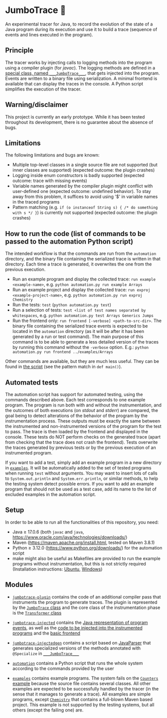 # JumboTrace 🐘

An experimental tracer for Java, to record the evolution of the state of a Java program during its execution and use it to build a trace
(sequence of events and lines executed in the program).


## Principle

The tracer works by injecting calls to logging methods into the program using a compiler plugin (for *javac*). The logging methods are defined in a [special class, named `___JumboTrace___`](./jumbotrace-injected/src/main/java/ch/epfl/systemf/jumbotrace/injected/raw/___JumboTrace___.java), that gets injected into the program. Events are written to a binary file using serialization. A minimal frontend is available that can display the traces in the console. A Python script simplifies the execution of the tracer.


## Warning/disclaimer

This project is currently an early prototype. While it has been tested throughout its development, there is no guarantee about the absence of bugs.


## Limitations

The following limitations and bugs are known:
- Multiple top-level classes in a single source file are not supported (but inner classes are supported) (expected outcome: the plugin crashes)
- Logging inside enum constructors is badly supported (expected outcome: trace with missing events)
- Variable names generated by the compiler plugin might conflict with user-defined one (expected outcome: undefined behavior). To stay away from this problem, it suffices to avoid using '$' in variable names in the traced programs
- Pattern matching (e.g. `if (o instanceof String s) { /* do something with s */ }`) is currently not supported (expected outcome: the plugin crashes)


## How to run the code (list of commands to be passed to the automation Python script)

The intended workflow is that the commands are run from the `automation` directory, and the binary file containing the serialized trace is written in that directory. Each time a trace is generated, it overwrites the one from the previous execution.

- Run an example program and display the collected trace: `run example <example-name>`, e.g. `python automation.py run example Arrays`
- Run an example project and display the collected trace: `run exproj <example-project-name>`, e.g. `python automation.py run exproj Chemistry`
- Run the tests: `test` (`python automation.py test`)
- Run a selection of tests: `test <list of test names separated by whitespaces`, e.g. `python automation.py test Arrays Generics Jumps`
- Run the frontend only: `run frontend [-verbose] <path-to-src-dir>`. The binary file containing the serialized trace events is expected to be located in the `automation` directory (as it will be after it has been generated by a run or test command). The main purpose of this command is to be able to generate a less detailed version of the traces by running this command without the `-verbose` option. E.g.: `python automation.py run frontend ../examples/Arrays`

Other commands are available, but they are much less useful. They can be found in [the script](./automation/automation.py) (see the pattern match in `def main()`).


## Automated tests

The automation script has support for automated testing, using the commands described above. Each test corresponds to one example program. The program is run both with and without the instrumentation, and the outcomes of both executions (on *stdout* and *stderr*) are compared, the goal being to detect alterations of the behavior of the program by the instrumentation process. These outputs must be exactly the same between the instrumented and non-instrumented versions of the program for the test to pass. The trace is then loaded by the frontend and displayed in the console. These tests do NOT perform checks on the generated trace (apart from checking that the trace does not crash the frontend). Tests overwrite the traces generated by previous tests or by the previous execution of an instrumented program.

If you want to add a test, simply add an example program in a new directory in [`examples`](./examples/). It will be automatically added to the set of tested programs when running `test` without arguments. You may want to insert lots of calls to `System.out.println` and `System.err.println`, or similar methods, to help the testing system detect possible errors. If you want to add an example program that should not be used as a test case, add its name to the list of excluded examples in the automation script.


## Setup

In order to be able to run all the functionalities of this repository, you need:
 - Java ≥ 17.0.6 (both `javac` and `java`, https://www.oracle.com/java/technologies/downloads/)
 - Maven (https://maven.apache.org/install.html, tested on Maven 3.8.1)
 - Python ≥ 3.12.0 (https://www.python.org/downloads/) for the automation script
 - make might also be useful as Makefiles are provided to run the example programs without instrumentation, but this is not strictly required (Installation instructions: [Ubuntu](https://linuxhint.com/install-make-ubuntu/), [Windows](https://www.technewstoday.com/install-and-use-make-in-windows/))


## Modules

- [`jumbotrace-plugin`](./jumbotrace-plugin/) contains the code of an additional compiler pass that instruments the program to generate traces. The plugin is represented by the [`JumboTrace` class](./jumbotrace-plugin/src/main/java/ch/epfl/systemf/jumbotrace/javacplugin/JumboTrace.java) and the core class of the instrumentation phase is the [`Transformer` class](./jumbotrace-plugin/src/main/java/ch/epfl/systemf/jumbotrace/javacplugin/Transformer.java)

- [`jumbotrace-injected`](./jumbotrace-injected/) contains the [Java representation of program events](./jumbotrace-injected/src/main/java/ch/epfl/systemf/jumbotrace/events/), as well as the [code to be injected into the instrumented programs](./jumbotrace-injected/src/main/java/ch/epfl/systemf/jumbotrace/injected/) and the [basic frontend](./jumbotrace-injected/src/main/java/ch/epfl/systemf/jumbotrace/frontend/Frontend.java)

- [`jumbotrace-injectedgen`](./jumbotrace-injectedgen/) contains a script based on [JavaParser](https://javaparser.org/) that generates specialized versions of the methods annotated with `@Specialize` in [`___JumboTrace___`](./jumbotrace-injected/src/main/java/ch/epfl/systemf/jumbotrace/injected/raw/___JumboTrace___.java)

- [`automation`](./automation/) contains a Python script that runs the whole system according to the commands provided by the user

- [`examples`](./examples/) contains example programs. The system fails on the [`Counters` example](./examples/Counters/) because the source file contains several classes. All other examples are expected to be successfully handled by the tracer (in the sense that it manages to generate a trace). All examples are simple programs, except [`Chemistry`](./examples/Chemistry/) that contains a full-blown Maven based project. This example is not supported by the testing systems, but all others (except the failing one) are.


